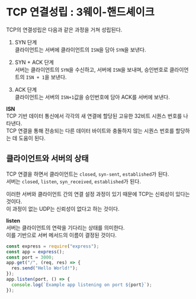 # TCP 연결성립 : 3웨이-핸드셰이크

TCP의 연결성립은 다음과 같은 과정을 거쳐 성립된다.

1. SYN 단계 <br />
   클라이언트는 서버에 클라이언트의 `ISN`을 담아 `SYN`을 보낸다.

2. SYN + ACK 단계 <br />
   서버는 클라이언트의 `SYN`을 수신하고, 서버에 `ISN`을 보내며, 승인번호로 클라이언트의 `ISN + 1`을 보낸다.

3. ACK 단계 <br />
   클라이언트는 서버의 `ISN+1`값을 승인번호에 담아 ACK를 서버에 보낸다.

**ISN** <br />
TCP 기반 데이터 통신에서 각각의 새 연결에 할당된 고유한 32비트 시퀀스 번호를 나타낸다. <br />
TCP 연결을 통해 전송되는 다른 데이터 바이트와 충돌하지 않는 시퀀스 번호를 할당하는 데 도움이 된다.

## 클라이언트와 서버의 상태

TCP 연결을 하면서 클라이언트는 `closed`, `syn-sent`, `established`가 된다. <br />
서버는 `closed`, `listen`, `syn_received`, `established`가 된다.

이러한 서버와 클라이언트 간의 연결 설정 과정이 있기 때문에 TCP는 신뢰성이 있다는 것이다. <br />
이 과정이 없는 UDP는 신뢰성이 없다고 하는 것이다.

**listen** <br />
서버는 클라이언트의 연락을 기다리는 상태를 의미한다. <br />
이를 기반으로 서버 메서드의 이름이 결정된 것이다.

```javascript
const express = require("express");
const app = express();
const port = 3000;
app.get("/", (req, res) => {
  res.send("Hello World!");
});
app.listen(port, () => {
  console.log(`Example app listening on port ${port}`);
});
```
